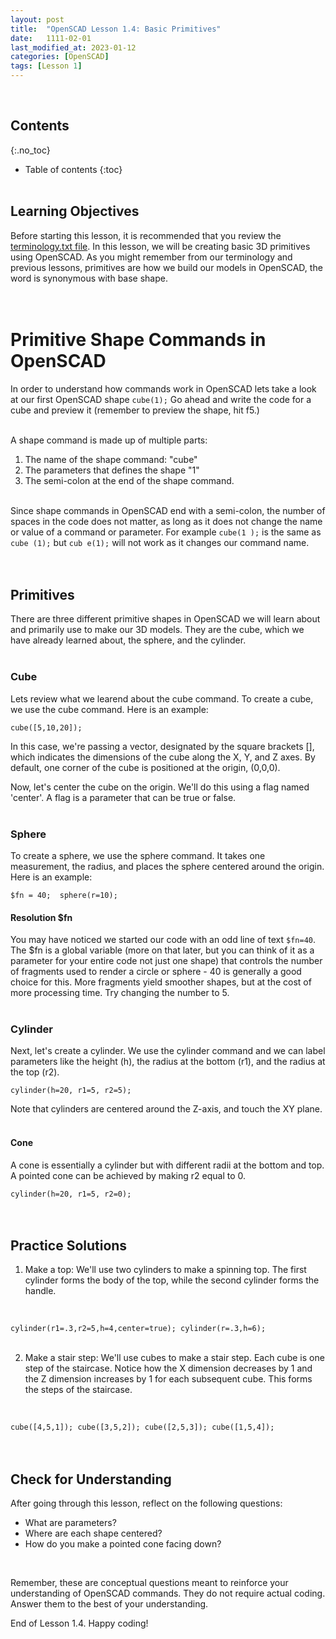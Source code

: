 ```yaml
---
layout: post
title:  "OpenSCAD Lesson 1.4: Basic Primitives"
date:   1111-02-01
last_modified_at: 2023-01-12
categories: [OpenSCAD]
tags: [Lesson 1]
---
```

<br>

## Contents
{:.no_toc}
* Table of contents
{:toc}
<br><br>

## Learning Objectives
Before starting this lesson, it is recommended that you review the [terminology.txt file](https://raw.githubusercontent.com/funkonaut/openSCAD_lessons/main/Lessons/terminology.txt). In this lesson, we will be creating basic 3D primitives using OpenSCAD. As you might remember from our terminology and previous lessons, primitives are how we build our models in OpenSCAD, the word is synonymous with base shape. 
<br><br><br>

# Primitive Shape Commands in OpenSCAD
In order to understand how commands work in OpenSCAD lets take a look at our first OpenSCAD shape `cube(1);` Go ahead and write the code for a cube and preview it (remember to preview the shape, hit f5.)
<br><br>

A shape command is made up of multiple parts:
<br>
1. The name of the shape command: "cube"
2. The parameters that defines the shape "1" 
3. The semi-colon at the end of the shape command. 
<br><br>

Since shape commands in OpenSCAD end with a semi-colon, the number of spaces in the code does not matter, as long as it does not change the name or value of a command or parameter. For example `cube(1 );` is the same as `cube (1);` but `cub e(1);` will not work as it changes our command name. 
<br><br><br>

## Primitives
There are three different primitive shapes in OpenSCAD we will learn about and primarily use to make our 3D models. They are the cube, which we have already learned about, the sphere, and the cylinder. 
<br><br>

### Cube
Lets review what we learend about the cube command. To create a cube, we use the cube command. Here is an example:
<br>

`cube([5,10,20]);`
<br>

In this case, we're passing a vector, designated by the square brackets [], which indicates the dimensions of the cube along the X, Y, and Z axes. By default, one corner of the cube is positioned at the origin, (0,0,0).
<br>

Now, let's center the cube on the origin. We'll do this using a flag named 'center'. A flag is a parameter that can be true or false.
<br><br>

### Sphere 
To create a sphere, we use the sphere command. It takes one measurement, the radius, and places the sphere centered around the origin. Here is an example:
<br>

`$fn = 40; 
sphere(r=10);`
<br>

#### Resolution $fn
You may have noticed we started our code with an odd line of text `$fn=40`. The $fn is a global variable (more on that later, but you can think of it as a parameter for your entire code not just one shape) that controls the number of fragments used to render a circle or sphere - 40 is generally a good choice for this. More fragments yield smoother shapes, but at the cost of more processing time. Try changing the number to 5. 
<br><br>

### Cylinder
Next, let's create a cylinder. We use the cylinder command and we can label parameters like the height (h), the radius at the bottom (r1), and the radius at the top (r2).
<br>

`cylinder(h=20, r1=5, r2=5);`
<br>

Note that cylinders are centered around the Z-axis, and touch the XY plane.
<br><br>

#### Cone
A cone is essentially a cylinder but with different radii at the bottom and top. A pointed cone can be achieved by making r2 equal to 0.
<br>

`cylinder(h=20, r1=5, r2=0);`
<br><br><br>

## Practice Solutions
1. Make a top: We'll use two cylinders to make a spinning top. The first cylinder forms the body of the top, while the second cylinder forms the handle.
<br>

`cylinder(r1=.3,r2=5,h=4,center=true);
cylinder(r=.3,h=6);`
<br><br>

2. Make a stair step: We'll use cubes to make a stair step. Each cube is one step of the staircase. Notice how the X dimension decreases by 1 and the Z dimension increases by 1 for each subsequent cube. This forms the steps of the staircase.
<br>

`cube([4,5,1]);
cube([3,5,2]);
cube([2,5,3]);
cube([1,5,4]);`
<br><br><br>

## Check for Understanding
After going through this lesson, reflect on the following questions:
<br>

- What are parameters?
- Where are each shape centered?
- How do you make a pointed cone facing down?
<br>

Remember, these are conceptual questions meant to reinforce your understanding of OpenSCAD commands. They do not require actual coding. Answer them to the best of your understanding.
<br>

End of Lesson 1.4. Happy coding!